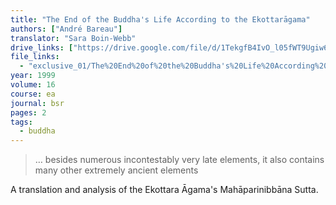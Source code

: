 ```yaml
---
title: "The End of the Buddha's Life According to the Ekottarāgama"
authors: ["André Bareau"]
translator: "Sara Boin-Webb"
drive_links: ["https://drive.google.com/file/d/1TekgfB4IvO_l05fWT9Ugiw6eMWc44Eq9/view?usp=drivesdk"]
file_links:
  - "exclusive_01/The%20End%20of%20the%20Buddha's%20Life%20According%20to%20the%20EA%20-%20André%20Bareau.pdf"
year: 1999
volume: 16
course: ea
journal: bsr
pages: 2
tags:
  - buddha
---
```


> … besides numerous incontestably very late elements, it also contains many other extremely ancient elements

A translation and analysis of the Ekottara Āgama's Mahāparinibbāna Sutta.
